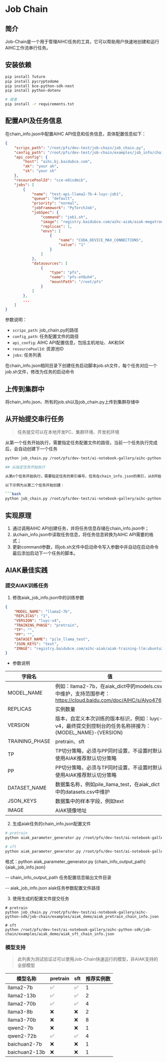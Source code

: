 # Job Chain

## 简介
Job-Chain是一个用于管理AIHC任务的工具，它可以帮助用户快速地创建和运行AIHC工作流串行任务。

## 安装依赖

```bash
pip install future
pip install pycryptodome
pip install bce-python-sdk-next
pip install python-dotenv

# 或者
pip install -r requirements.txt
```

## 配置API及任务信息

在chain_info.json中配置AIHC API信息和任务信息，具体配置信息如下：

```JSON
{
    "scrips_path": "/root/pfs/dev-test/job-chain/job_chain.py",
    "config_path": "/root/pfs/dev-test/job-chain/examples/job_info/chain_info.json",
    "api_config": {
        "host": "aihc.bj.baidubce.com",
        "ak": "your ak",
        "sk": "your sk"
    },
    "resourcePoolId": "cce-e0isdmib",
    "jobs": [
        {
            "name": "test-api-llama2-7b-4-luyc-job1",
            "queue": "default",
            "priority": "normal",
            "jobFramework": "PyTorchJob",
            "jobSpec": {
                "command": "job1.sh",
                "image": "registry.baidubce.com/aihc-aiak/aiak-megatron:ubuntu20.04-cu11.8-torch1.14.0-py38_v1.2.7.12_release",
                "replicas": 1,
                "envs": [
                    {
                        "name": "CUDA_DEVICE_MAX_CONNECTIONS",
                        "value": "1"
                    }
                ]
            },
            "datasources": [
                {
                    "type": "pfs",
                    "name": "pfs-oYQuh4",
                    "mountPath": "/root/pfs"
                }
            ]
        },
        ...
    ]
}
```

参数说明：

- `scrips_path`: job_chain.py的路径
- `config_path`: 任务配置文件的路径
- `api_config`: AIHC API配置信息，包括主机地址、AK和SK
- `resourcePoolId`: 资源池ID
- `jobs`: 任务列表

在chain_info.json相同目录下创建任务启动脚本job.sh文件，每个任务对应一个job.sh文件，修改为任务的启动命令

## 上传到集群中

将chain_info.json、所有的job.sh以及job_chain.py上传到集群存储中

## 从开始提交串行任务

> 任务提交可以在本地开发PC、集群环境、开发机环境

从第一个任务开始执行，需要指定任务配置文件的路径，当前一个任务执行完成后，会自动创建下一个任务

```bash
python job_chain.py /root/pfs/dev-test/ai-notebook-gallery/aihc-python-sdk/job-chain/examples/job_info/chain_info.json

## 从指定任务开始执行

从第n个任务开始执行，需要指定任务的索引编号，任务在chain_info.json的索引，从0开始

以下示例为从第二个任务开始创建：

```bash
python job_chain.py /root/pfs/dev-test/ai-notebook-gallery/aihc-python-sdk/job-chain/examples/job_info/chain_info.json 1
```

## 实现原理

1. 通过调用AIHC API创建任务，并将任务信息存储在chain_info.json中；
2. 从chain_info.json中读取任务信息，将任务信息转换为AIHC API需要的格式；
3. 更新command参数，将job.sh文件中启动命令写入参数中并自动在启动命令最后添加启动下一个任务的脚本。

## AIAK最佳实践

### 提交AIAK训练任务

1. 修改aiak_job_info.json中的训练参数

```JSON
{
    "MODEL_NAME": "llama2-7b",
    "REPLICAS": "1",
    "VERSION": "luyc-v4",
    "TRAINING_PHASE": "pretrain",
    "TP": "",
    "PP": "",
    "DATASET_NAME": "pile_llama_test",
    "JSON_KEYS": "text",
    "IMAGE": "registry.baidubce.com/aihc-aiak/aiak-training-llm:ubuntu22.04-cu12.3-torch2.2.0-py310-bccl1.2.7.2_v2.1.1.5_release"
}
```

- 参数说明

|字段名|值|
|--|--|
| MODEL_NAME      | 例如：llama2-7b，在aiak_dict中的models.csv中维护，支持范围参考：https://cloud.baidu.com/doc/AIHC/s/Alyo476jr|
| REPLICAS        | 实例数量|
| VERSION         | 版本，自定义本次训练的版本标识，例如：luyc-v4，最终提交到控制台的任务名称拼接为：{MODEL_NAME}-{VERSION}|
| TRAINING_PHASE  | pretrain、sft|
| TP              | TP切分策略，必须与PP同时设置，不设置时默认使用AIAK推荐默认切分策略|
| PP              | PP切分策略，必须与TP同时设置，不设置时默认使用AIAK推荐默认切分策略|
| DATASET_NAME    | 数据集名称，例如pile_llama_test，在aiak_dict中的datasets.csv中维护|
| JSON_KEYS       | 数据集中的样本字段，例如text|
| IMAGE           | AIAK镜像地址 |

2. 生成aiak任务的chain_info.json配置文件

```bash
# pretrain
python aiak_parameter_generator.py /root/pfs/dev-test/ai-notebook-gallery/aihc-python-sdk/job-chain/examples/aiak_demo /root/pfs/dev-test/ai-notebook-gallery/aihc-python-sdk/job-chain/examples/aiak_demo/aiak_pretrain_job_info.json

# sft
python aiak_parameter_generator.py /root/pfs/dev-test/ai-notebook-gallery/aihc-python-sdk/job-chain/examples/aiak_demo /root/pfs/dev-test/ai-notebook-gallery/aihc-python-sdk/job-chain/examples/aiak_demo/aiak_sft_job_info.json
```

格式：python aiak_parameter_generator.py {chain_info_output_path} {aiak_job_info.json}

-- chain_info_output_path 任务配置信息输出文件目录

-- aiak_job_info.json aiak任务参数配置文件路径

3. 使用生成的配置文件提交任务

```
# pretrain
python job_chain.py /root/pfs/dev-test/ai-notebook-gallery/aihc-python-sdk/job-chain/examples/aiak_demo/aiak_pretrain_chain_info.json

# sft
python /root/pfs/dev-test/ai-notebook-gallery/aihc-python-sdk/job-chain/examples/aiak_demo/aiak_sft_chain_info.json
```

### 模型支持

> 此列表为测试验证过可以使用Job-Chain快速运行的模型，非AIAK支持的全部模型

|模型名称|pretrain|sft|推荐实例数|
|--|--|--|--|
|llama2-7b|✅|✅|1|
|llama2-13b|✅|✅|2|
|llama2-70b|✅|✅|4|
|llama3-8b|❌|❌|2|
|llama3-70b|❌|❌|8|
|qwen2-7b|❌|❌|1|
|qwen2-72b|✅|✅|4|
|baichuan2-7b|❌|❌|1|
|baichuan2-13b|❌|❌|1|
